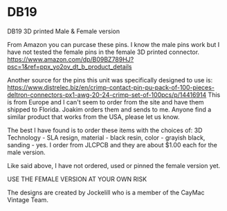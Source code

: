 # DB19

DB19 3D printed Male &amp; Female version

From Amazon you can purcase these pins. I know the male pins work but I have not tested the female pins in the female 3D printed connector.
https://www.amazon.com/dp/B09BZ789HJ?psc=1&ref=ppx_yo2ov_dt_b_product_details

Another source for the pins this unit was specifically designed to use is:
https://www.distrelec.biz/en/crimp-contact-pin-pu-pack-of-100-pieces-deltron-connectors-px1-awg-20-24-crimp-set-of-100pcs/p/14416914
This is from Europe and I can't seem to order from the site and have them shipped to Florida. Joakim orders them and sends to me. Anyone find a similar product that works from the USA, please let us know.

The best I have found is to order these items with the choices of: 3D Technology - SLA resign, material - black resin, color - grayish black, sanding - yes. I order from JLCPCB and they are about $1.00 each for the male version.

Like said above, I have not ordered, used or pinned the female version yet. 

USE THE FEMALE VERSION AT YOUR OWN RISK

The designs are created by Jockelill who is a member of the CayMac Vintage Team.
